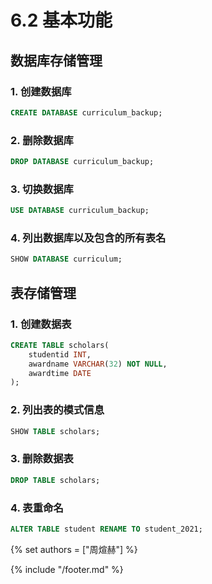 # 6.2 基本功能

## 数据库存储管理

### 1. 创建数据库

```SQL
CREATE DATABASE curriculum_backup;
```

### 2. 删除数据库

```SQL
DROP DATABASE curriculum_backup;
```

### 3. 切换数据库

```SQL
USE DATABASE curriculum_backup;
```

### 4. 列出数据库以及包含的所有表名

```SQL
SHOW DATABASE curriculum;
```

## 表存储管理

### 1. 创建数据表

```SQL
CREATE TABLE scholars(
    studentid INT,
    awardname VARCHAR(32) NOT NULL,
    awardtime DATE
);
```

### 2. 列出表的模式信息

```SQL
SHOW TABLE scholars;
```

### 3. 删除数据表

```SQL
DROP TABLE scholars;
```

### 4. 表重命名

```SQL
ALTER TABLE student RENAME TO student_2021; 
```

{% set authors = ["周煊赫"] %}

{% include "/footer.md" %}